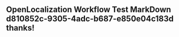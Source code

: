 <properties
ms.topic="hero-topic"
ms.test1="hero-topic"
ms.test2="test"/>

## OpenLocalization Workflow Test MarkDown d810852c-9305-4adc-b687-e850e04c183d thanks!
